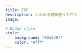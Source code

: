 ```yaml
---
title: EXP
description: いわゆる経験値ってやつ
image:

# Badge style
style:
    background: "#2a9d8f"
    color: "#fff"
---
```

